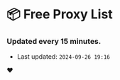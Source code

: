# :package: Free Proxy List
### Updated every 15 minutes.

- Last updated: `2024-09-26 19:16`

:heart:
